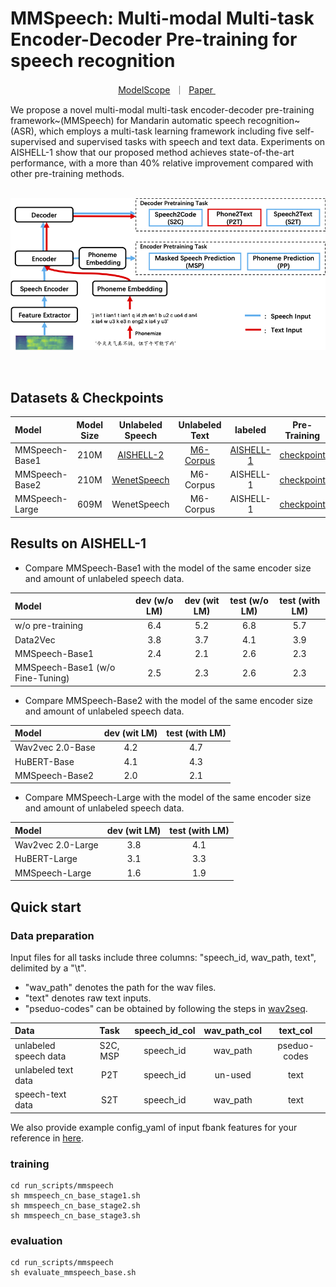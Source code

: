 # MMSpeech: Multi-modal Multi-task Encoder-Decoder Pre-training for speech recognition

<p align="center">
        <a href="modelscope.md">ModelScope</a>&nbsp ｜ &nbsp<a href="https://arxiv.org/abs/2212.00500">Paper </a>&nbsp 
</p>

We propose a novel multi-modal multi-task encoder-decoder pre-training framework~(MMSpeech) for Mandarin automatic speech recognition~(ASR), which employs a multi-task learning framework including five self-supervised and supervised tasks with speech and text data. 
Experiments on AISHELL-1 show that our proposed method achieves state-of-the-art performance, with a more than 40% relative improvement compared with other pre-training methods.

<p align="center">
    <br>
    <img src="examples/mmspeech.png" width="700" />
    <br>
<p>
<br>

## Datasets & Checkpoints
| Model          | Model Size |                  Unlabeled Speech                  |                Unlabeled Text                 |                 labeled                  |                                                      Pre-Training                                                       |                                                       Fine-Tuning                                                       |
|:---------------|:----------:|:--------------------------------------------------:|:---------------------------------------------:|:----------------------------------------:|:-----------------------------------------------------------------------------------------------------------------------:|:-----------------------------------------------------------------------------------------------------------------------:|
| MMSpeech-Base1 |    210M    | [AISHELL-2](https://www.aishelltech.com/aishell_2) | [M6-Corpus](https://arxiv.org/abs/2103.00823) | [AISHELL-1](http://www.openslr.org/33/)  | [checkpoint](https://ofadatain.oss-cn-hangzhou.aliyuncs.com/mmspeech_open_source/github/ofa_mmspeech_base1_pretrain.pt) | [checkpoint](https://ofadatain.oss-cn-hangzhou.aliyuncs.com/mmspeech_open_source/github/ofa_mmspeech_base1_aishell1.pt) |
| MMSpeech-Base2 |    210M    | [WenetSpeech](https://wenet.org.cn/WenetSpeech/)   |                   M6-Corpus                   |                AISHELL-1                 | [checkpoint](https://ofadatain.oss-cn-hangzhou.aliyuncs.com/mmspeech_open_source/github/ofa_mmspeech_base2_pretrain.pt) | [checkpoint](https://ofadatain.oss-cn-hangzhou.aliyuncs.com/mmspeech_open_source/github/ofa_mmspeech_base2_aishell1.pt) |
| MMSpeech-Large |    609M    |                    WenetSpeech                     |                   M6-Corpus                   |                AISHELL-1                 | [checkpoint](https://ofadatain.oss-cn-hangzhou.aliyuncs.com/mmspeech_open_source/github/ofa_mmspeech_large_pretrain.pt) | [checkpoint](https://ofadatain.oss-cn-hangzhou.aliyuncs.com/mmspeech_open_source/github/ofa_mmspeech_large_aishell1.pt) |

## Results on AISHELL-1
- Compare MMSpeech-Base1 with the model of the same encoder size and amount of unlabeled speech data.

| Model                            | dev (w/o LM) | dev (wit LM) | test (w/o LM) | test (with LM) |
|:---------------------------------|:------------:|:------------:|:-------------:|:--------------:|
| w/o pre-training                 |     6.4      |     5.2      |      6.8      |      5.7       |
| Data2Vec                         |     3.8      |     3.7      |      4.1      |      3.9       |
| MMSpeech-Base1                   |     2.4      |     2.1      |      2.6      |      2.3       |
| MMSpeech-Base1 (w/o Fine-Tuning) |     2.5      |     2.3      |      2.6      |      2.3       |

- Compare MMSpeech-Base2 with the model of the same encoder size and amount of unlabeled speech data.

| Model            | dev (wit LM) | test (with LM) |
|:-----------------|:------------:|:--------------:|
| Wav2vec 2.0-Base |     4.2      |      4.7       |
| HuBERT-Base      |     4.1      |      4.3       |
| MMSpeech-Base2   |     2.0      |      2.1       |

- Compare MMSpeech-Large with the model of the same encoder size and amount of unlabeled speech data.

| Model             | dev (wit LM) | test (with LM) |
|:------------------|:------------:|:--------------:|
| Wav2vec 2.0-Large |     3.8      |      4.1       |
| HuBERT-Large      |     3.1      |      3.3       |
| MMSpeech-Large    |     1.6      |      1.9       |


## Quick start
### Data preparation

Input files for all tasks include three columns: "speech_id, wav_path, text", delimited by a "\t". 
- "wav_path" denotes the path for the wav files.
- "text" denotes raw text inputs.
- "pseduo-codes" can be obtained by following the steps in [wav2seq](https://github.com/asappresearch/wav2seq).

| Data                  |   Task   | speech_id_col | wav_path_col |   text_col   |
|:----------------------|:--------:|:-------------:|:------------:|:------------:|
| unlabeled speech data | S2C, MSP |   speech_id   |   wav_path   | pseduo-codes |
| unlabeled text data   |   P2T    |   speech_id   |   un-used    |     text     |
| speech-text data      |   S2T    |   speech_id   |   wav_path   |     text     |

We also provide example config_yaml of input fbank features for your reference in [here](http://ofadatain.oss-cn-hangzhou.aliyuncs.com/mmspeech_open_source/github/data/fbank_config.yaml).

### training
```commandline
cd run_scripts/mmspeech
sh mmspeech_cn_base_stage1.sh
sh mmspeech_cn_base_stage2.sh
sh mmspeech_cn_base_stage3.sh
```
### evaluation
```commandline
cd run_scripts/mmspeech
sh evaluate_mmspeech_base.sh
```
